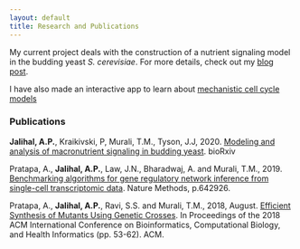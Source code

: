```yaml
---
layout: default
title: Research and Publications
---
```

My current project deals with the construction of a nutrient signaling model in the 
budding yeast *S. cerevisiae*. For more details, check out my [blog post]({{site.url}}/2017/01/01/nutrient-signaling.html).

I have also made an interactive app to learn about [mechanistic cell cycle models](http://cellcyclemodels.herokuapp.com)

### Publications

**Jalihal, A.P.**, Kraikivski, P, Murali, T.M., Tyson, J.J, 2020. [Modeling and analysis of macronutrient signaling in budding yeast](https://www.biorxiv.org/content/10.1101/2020.02.15.950881v1). bioRxiv

Pratapa, A., **Jalihal, A.P.**, Law, J.N., Bharadwaj, A. and Murali, T.M., 2019. [Benchmarking algorithms for gene regulatory network inference from single-cell transcriptomic data](https://www.nature.com/articles/s41592-019-0690-6). Nature Methods, p.642926.

Pratapa, A., **Jalihal, A.P.**, Ravi, S.S. and Murali, T.M., 2018, August. [Efficient Synthesis of Mutants Using Genetic Crosses](https://dl.acm.org/doi/10.1145/3233547.3233556). In Proceedings of the 2018 ACM International Conference on Bioinformatics, Computational Biology, and Health Informatics (pp. 53-62). ACM.
